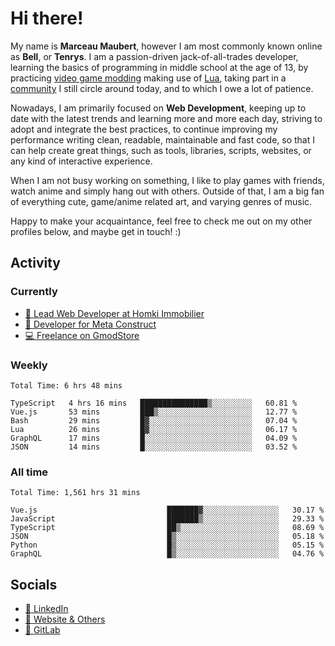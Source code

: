 # Hi there!

My name is **Marceau Maubert**, however I am most commonly known online as **Bell**, or **Tenrys**. I am a passion-driven jack-of-all-trades developer, learning the basics of programming in middle school at the age of 13, by practicing [video game modding](https://garrysmod.com) making use of [Lua](https://lua.org), taking part in a [community](https://metastruct.net) I still circle around today, and to which I owe a lot of patience.

Nowadays, I am primarily focused on **Web Development**, keeping up to date with the latest trends and learning more and more each day, striving to adopt  and integrate the best practices, to continue improving my performance writing clean, readable, maintainable and fast code, so that I can help create great things, such as tools, libraries, scripts, websites, or any kind of interactive experience.

When I am not busy working on something, I like to play games with friends, watch anime and simply hang out with others. Outside of that, I am a big fan of everything cute, game/anime related art, and varying genres of music.

Happy to make your acquaintance, feel free to check me out on my other profiles below, and maybe get in touch! :)

## Activity

### Currently

- [🏢 Lead Web Developer at Homki Immobilier](https://homki-immobilier.com)
- [🎈 Developer for Meta Construct](https://metastruct.net)
- [💻 Freelance on GmodStore](https://www.gmodstore.com/users/Tenrys)

### Weekly
<!--START_SECTION:wakaWeekly-->

```text
Total Time: 6 hrs 48 mins

TypeScript   4 hrs 16 mins   ███████████████▒░░░░░░░░░   60.81 %
Vue.js       53 mins         ███▒░░░░░░░░░░░░░░░░░░░░░   12.77 %
Bash         29 mins         █▓░░░░░░░░░░░░░░░░░░░░░░░   07.04 %
Lua          26 mins         █▓░░░░░░░░░░░░░░░░░░░░░░░   06.17 %
GraphQL      17 mins         █░░░░░░░░░░░░░░░░░░░░░░░░   04.09 %
JSON         14 mins         █░░░░░░░░░░░░░░░░░░░░░░░░   03.52 %
```

<!--END_SECTION:wakaWeekly-->

### All time
<!--START_SECTION:wakaTotal-->

```text
Total Time: 1,561 hrs 31 mins

Vue.js                             ███████▓░░░░░░░░░░░░░░░░░   30.17 %
JavaScript                         ███████▒░░░░░░░░░░░░░░░░░   29.33 %
TypeScript                         ██▒░░░░░░░░░░░░░░░░░░░░░░   08.69 %
JSON                               █▒░░░░░░░░░░░░░░░░░░░░░░░   05.18 %
Python                             █▒░░░░░░░░░░░░░░░░░░░░░░░   05.15 %
GraphQL                            █▒░░░░░░░░░░░░░░░░░░░░░░░   04.76 %
```

<!--END_SECTION:wakaTotal-->

## Socials

- [👔 LinkedIn](https://www.linkedin.com/in/marceau-maubert)
- [🔗 Website & Others](https://bell.moe)
- [🦊 GitLab](https://gitlab.com/Tenrys)
